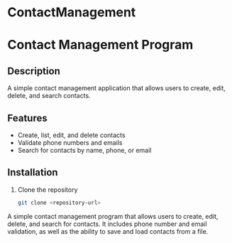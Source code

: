 # ContactManagement
# Contact Management Program

## Description
A simple contact management application that allows users to create, edit, delete, and search contacts.

## Features
- Create, list, edit, and delete contacts
- Validate phone numbers and emails
- Search for contacts by name, phone, or email

## Installation
1. Clone the repository
   ```bash
   git clone <repository-url>

A simple contact management program that allows users to create, edit, delete, and search for contacts. It includes phone number and email validation, as well as the ability to save and load contacts from a file.

